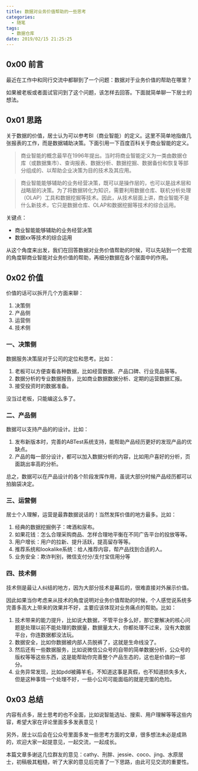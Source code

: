 ```yaml
---
title: 数据对业务价值帮助的一些思考
categories:
  - 随笔
tags:
  - 数据仓库
date: 2019/02/15 21:25:25
---
```


## 0x00 前言

最近在工作中和同行交流中都聊到了一个问题：数据对于业务价值的帮助在哪里？

如果被老板或者面试官问到了这个问题，该怎样去回答。下面就简单聊一下居士的想法。

## 0x01 思路

关于数据的价值，居士认为可以参考BI（商业智能）的定义。这里不简单地指做几张报表的工作，而是数据辅助决策。下面引用一下百度百科关于商业智能的定义。

> 商业智能的概念最早在1996年提出。当时将商业智能定义为一类由数据仓库（或数据集市）、查询报表、数据分析、数据挖掘、数据备份和恢复等部分组成的、以帮助企业决策为目的技术及其应用。

> 商业智能能够辅助的业务经营决策，既可以是操作层的，也可以是战术层和战略层的决策。为了将数据转化为知识，需要利用数据仓库、联机分析处理（OLAP）工具和数据挖掘等技术。因此，从技术层面上讲，商业智能不是什么新技术，它只是数据仓库、OLAP和数据挖掘等技术的综合运用。

关键点：

- 商业智能能够辅助的业务经营决策
- 数据xx等技术的综合运用

从这个角度来出发，我们在回答数据对业务价值帮助的时候，可以先站到一个宏观的角度聊商业智能对业务价值的帮助，再细分数据在各个层面中的作用。

## 0x02 价值

价值的话可以拆开几个方面来聊：

1. 决策侧
2. 产品侧
3. 运营侧
4. 技术侧

### 一、决策侧

数据服务决策层对于公司的定位和思考。比如：

1. 老板可以方便查看各种数据，比如经营数据、产品口碑、行业竞品等等。
2. 数据分析的专业数据报告，比如商业数据数据分析、定期的运营数据汇报。
3. 接受投资时的数据准备。

没当过老板，只能编这么多了。

### 二、产品侧

数据可以支持产品的的设计。比如：

1. 发布新版本时，完善的ABTest系统支持，能帮助产品经历更好的发现产品的优缺点。
2. 产品的每一部分设计，都可以加入数据分析的内容，比如用户喜好的分析，页面跳出率高的分析。

总之，数据可以在产品设计的各个阶段发挥作用，虽说大部分时候产品经历都可以拍脑袋决定。

### 三、运营侧

居士个人理解，运营是最靠数据说话的！当然发挥价值的地方最多。比如：

1. 经典的数据挖掘例子：啤酒和尿布。
2. 如果花钱：怎么合理采购商品、怎样合理地平衡在不同广告平台的投放等等。
3. 用户增长：用户的拉新、提升活跃，提高留存等等。
4. 推荐系统和lookalike系统：给人推荐内容，帮产品找到合适的人。
5. 业务安全：欺诈判别，微信支付分/支付宝信用分等


### 四、技术侧

技术侧是最让人纠结的地方，因为大部分技术是幕后的，很难直接对外展示价值。

因此如果当你考虑来从技术的角度说明对业务价值帮助的时候，个人感觉说系统多完善多高大上带来的效果并不好，主要应该体现对业务痛点的帮助。比如：

1. 技术带来的能力提升，比如说大数据，不管平台多么好，那它要解决的核心问题是处理以前不能处理的数据量，数据量太大，你都处理不过来，没有大数据平台，你连数据都没法玩。
2. 数据安全，比如你数据被内部人员脱裤了，这就是生命线没了。
3. 然后还有一些数据服务，比如说微信公众号的自带的简单数据分析，公众号的版权等等这些东西，这是能帮助你完善整个产品生态的，这也是价值的一部分。
4. 业务异常发现，比如pdd被薅羊毛，不知道这事是真假，也不知道损失多大，但是这种事情一个处理不好，一些小公司可能面临的就是完蛋的危险。

## 0x03 总结

内容有点多，居士思考的也不全面，比如说智能选址、搜索、用户理解等等这些内容，希望大家在评论里面多多发表意见！

另外，居士以后会在公众号里面多发一些思考方面的文章，很多想法未必是成熟的，欢迎大家一起提意见，一起交流，一起成长。

本篇文章多谢这几位群友的意见：cathy、刑胖、jessie、coco、jing、水原居士，初稿极其粗糙，听了大家的意见后完善了一下思路，由此可见交流的重要性。
